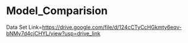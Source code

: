 # Model_Comparision

Data Set Link=https://drive.google.com/file/d/124cCTyCcHGkmty6eqv-bNMy7d4cjCHYL/view?usp=drive_link
